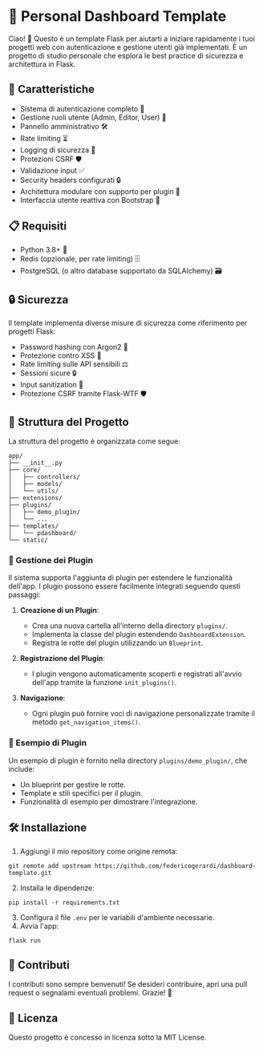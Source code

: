 # 🌟 Personal Dashboard Template

Ciao! 👋 Questo è un template Flask per aiutarti a iniziare rapidamente i tuoi progetti web con autenticazione e gestione utenti già implementati. È un progetto di studio personale che esplora le best practice di sicurezza e architettura in Flask. 

## 🚀 Caratteristiche

- Sistema di autenticazione completo 🔐
- Gestione ruoli utente (Admin, Editor, User) 👥
- Pannello amministrativo 🛠️
- Rate limiting ⏳
- Logging di sicurezza 📜
- Protezioni CSRF 🛡️
- Validazione input ✅
- Security headers configurati 🔒
- Architettura modulare con supporto per plugin 🔌
- Interfaccia utente reattiva con Bootstrap 🎨

## 📋 Requisiti

- Python 3.8+ 🐍
- Redis (opzionale, per rate limiting) 🗄️
- PostgreSQL (o altro database supportato da SQLAlchemy) 🗃️

## 🔒 Sicurezza

Il template implementa diverse misure di sicurezza come riferimento per progetti Flask:
- Password hashing con Argon2 🔑
- Protezione contro XSS 🚫
- Rate limiting sulle API sensibili ⚖️
- Sessioni sicure 🔒
- Input sanitization 🧼
- Protezione CSRF tramite Flask-WTF 🛡️

## 📂 Struttura del Progetto

La struttura del progetto è organizzata come segue:

```
app/
├── __init__.py
├── core/
│   ├── controllers/
│   ├── models/
│   └── utils/
├── extensions/
├── plugins/
│   ├── demo_plugin/
│   └── ...
├── templates/
│   └── pdashboard/
└── static/
```

### 🧩 Gestione dei Plugin

Il sistema supporta l'aggiunta di plugin per estendere le funzionalità dell'app. I plugin possono essere facilmente integrati seguendo questi passaggi:

1. **Creazione di un Plugin**:
   - Crea una nuova cartella all'interno della directory `plugins/`.
   - Implementa la classe del plugin estendendo `DashboardExtension`.
   - Registra le rotte del plugin utilizzando un `Blueprint`.

2. **Registrazione del Plugin**:
   - I plugin vengono automaticamente scoperti e registrati all'avvio dell'app tramite la funzione `init_plugins()`.

3. **Navigazione**:
   - Ogni plugin può fornire voci di navigazione personalizzate tramite il metodo `get_navigation_items()`.

### 🎉 Esempio di Plugin

Un esempio di plugin è fornito nella directory `plugins/demo_plugin/`, che include:

- Un blueprint per gestire le rotte.
- Template e stili specifici per il plugin.
- Funzionalità di esempio per dimostrare l'integrazione.

## 🛠️ Installazione

1. Aggiungi il mio repository come origine remota:  
```  
git remote add upstream https://github.com/federicogerardi/dashboard-template.git  
```
2. Installa le dipendenze:  
```  
pip install -r requirements.txt  
```
3. Configura il file `.env` per le variabili d'ambiente necessarie.
4. Avvia l'app:  
```  
flask run  
```

## 🤝 Contributi

I contributi sono sempre benvenuti! Se desideri contribuire, apri una pull request o segnalami eventuali problemi. Grazie! 🙏

## 📄 Licenza

Questo progetto è concesso in licenza sotto la MIT License.